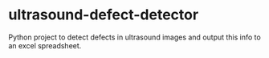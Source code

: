 # ultrasound-defect-detector
Python project to detect defects in ultrasound images and output this info to an excel spreadsheet.
